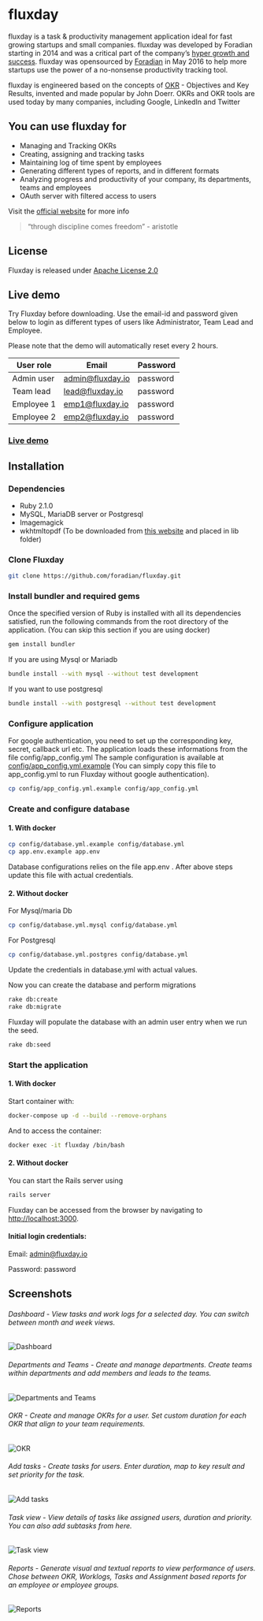 # fluxday

fluxday is a task & productivity management application ideal for fast growing startups and small companies. fluxday was developed by Foradian starting in 2014 and was a critical part of the company’s [hyper growth and success](http://www.fedena.com/history). fluxday was opensourced by [Foradian](http://foradian.com) in May 2016 to help more startups use the power of a no-nonsense productivity tracking tool.

fluxday is engineered based on the concepts of [OKR](https://en.wikipedia.org/wiki/OKR) - Objectives and Key Results, invented and made popular by  John Doerr. OKRs and OKR tools are used today by many companies, including Google, LinkedIn and Twitter

## You can use fluxday for
- Managing and Tracking OKRs
- Creating, assigning and tracking tasks
- Maintaining log of time spent by employees
- Generating different types of reports, and in different formats
- Analyzing progress and productivity of your company, its departments, teams and employees
- OAuth server with filtered access to users

Visit the [official website](http://fluxday.io) for more info		

> “through discipline comes freedom” - aristotle

## License
Fluxday is released under [Apache License 2.0](https://github.com/foradian/fluxday/blob/master/LICENSE)

## Live demo
Try Fluxday before downloading. Use the email-id and password given below to login as different types of users like Administrator, Team Lead and Employee.

Please note that the demo will automatically reset every 2 hours.

| User role  | Email | Password |
| ------------- | ------------- |------------- |
| Admin user  | admin@fluxday.io  | password |
| Team lead  | lead@fluxday.io  | password |
| Employee 1  | emp1@fluxday.io  | password |
| Employee 2  | emp2@fluxday.io  | password |

### [Live demo](http://demo.fluxday.io)

## Installation

### Dependencies
- Ruby 2.1.0
- MySQL, MariaDB server or Postgresql
- Imagemagick
- wkhtmltopdf (To be downloaded from [this website](http://wkhtmltopdf.org/) and placed in lib folder)

### Clone Fluxday
```sh
git clone https://github.com/foradian/fluxday.git  
```

### Install bundler and required gems
Once the specified version of Ruby is installed with all its dependencies satisfied, run the following commands from the root directory of the application. (You can skip this section if you are using docker)
```sh
gem install bundler
```
If you are using Mysql or Mariadb

```sh
bundle install --with mysql --without test development
```

If you want to use postgresql

```sh
bundle install --with postgresql --without test development
```

### Configure application

For google authentication, you need to set up the corresponding key, secret, callback url etc. The application loads these informations from the file config/app_config.yml
The sample configuration is available at [config/app_config.yml.example](https://github.com/foradian/fluxday/blob/master/config/app_config.yml.example) (You can simply copy this file to app_config.yml to run Fluxday without google authentication).
```sh
cp config/app_config.yml.example config/app_config.yml
```
### Create and configure database

#### 1. With docker
```sh
cp config/database.yml.example config/database.yml
cp app.env.example app.env
```
Database configurations relies on the file app.env . After above steps update this file with actual credentials.

#### 2. Without docker
For Mysql/maria Db
```sh
cp config/database.yml.mysql config/database.yml
```
For Postgresql
```sh
cp config/database.yml.postgres config/database.yml
```

Update the credentials in database.yml with actual values.

Now you can create the database and perform migrations
```sh
rake db:create
rake db:migrate
```
Fluxday will populate the database with an admin user entry when we run the seed.
```sh
rake db:seed
```
### Start the application

#### 1. With docker
Start container with:
```sh
docker-compose up -d --build --remove-orphans
```

And to access the container:

```sh
docker exec -it fluxday /bin/bash
```

#### 2. Without docker
You can start the Rails server using
```sh
rails server
```


Fluxday can be accessed from the browser by navigating to [http://localhost:3000]().
#### Initial login credentials:
Email: admin@fluxday.io

Password: password

## Screenshots
###### Dashboard - View tasks and work logs for a selected day. You can switch between month and week views.

![Dashboard](http://fluxday.io/img/screenshots/dashboard_day.jpg "Dashboard")


###### Departments and Teams - Create and manage departments. Create teams within departments and add members and leads to the teams.

![Departments and Teams](http://fluxday.io/img/screenshots/department.jpg "Departments and Teams")


###### OKR - Create and manage OKRs for a user. Set custom duration for each OKR that align to your team requirements.

![OKR](http://fluxday.io/img/screenshots/okr_view.jpg "OKR")


###### Add tasks - Create tasks for users. Enter duration, map to key result and set priority for the task.

![Add tasks](http://fluxday.io/img/screenshots/add_task.jpg "Add tasks")


###### Task view - View details of tasks like assigned users, duration and priority. You can also add subtasks from here.

![Task view](http://fluxday.io/img/screenshots/task_view.jpg "Task view")


###### Reports - Generate visual and textual reports to view performance of users. Chose between OKR, Worklogs, Tasks and Assignment based reports for an employee or employee groups.

![Reports](http://fluxday.io/img/screenshots/okr_report_hi_res.jpg "Reports")
